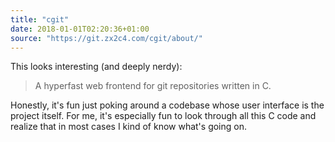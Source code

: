 ```yaml
---
title: "cgit"
date: 2018-01-01T02:20:36+01:00
source: "https://git.zx2c4.com/cgit/about/"
---
```


This looks interesting (and deeply nerdy):

> A hyperfast web frontend for git repositories written in C.


Honestly, it's fun just poking around a codebase whose user interface is the project itself. For me, it's especially fun to look through all this C code and realize that in most cases I kind of know what's going on.
